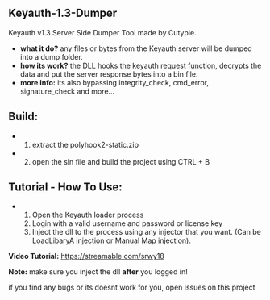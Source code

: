 ## Keyauth-1.3-Dumper
Keyauth v1.3 Server Side Dumper Tool made by Cutypie.

- **what it do?** any files or bytes from the Keyauth server will be dumped into a dump folder.
- **how its work?** the DLL hooks the keyauth request function, decrypts the data and put the server response bytes into a bin file. 
- **more info:** its also bypassing integrity_check, cmd_error, signature_check and more...
## Build:
- 1. extract the polyhook2-static.zip
- 2. open the sln file and build the project using CTRL + B
  
## Tutorial - How To Use:
- 1. Open the Keyauth loader process
  2. Login with a valid username and password or license key
  3. Inject the dll to the process using any injector that you want. (Can be LoadLibaryA injection or Manual Map injection).

__**Video Tutorial:**__
https://streamable.com/srwy18

**Note:** make sure you inject the dll **after** you logged in!

if you find any bugs or its doesnt work for you, open issues on this project
